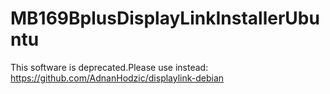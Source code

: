 # MB169BplusDisplayLinkInstallerUbuntu
This software is deprecated.Please use instead: https://github.com/AdnanHodzic/displaylink-debian
